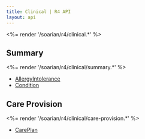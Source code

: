 ```yaml
---
title: Clinical | R4 API
layout: api
---
```


<%= render '/soarian/r4/clinical.*' %>

## Summary
<%= render '/soarian/r4/clinical/summary.*' %>

* [AllergyIntolerance](/soarian/r4/clinical/summary/allergy-intolerance)
* [Condition](/soarian/r4/clinical/summary/condition)

## Care Provision
<%= render '/soarian/r4/clinical/care-provision.*' %>

* [CarePlan](/soarian/r4/clinical/care-provision/care-plan)

